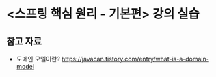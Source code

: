 # <스프링 핵심 원리 - 기본편> 강의 실습

## 참고 자료

- 도메인 모델이란? https://javacan.tistory.com/entry/what-is-a-domain-model
